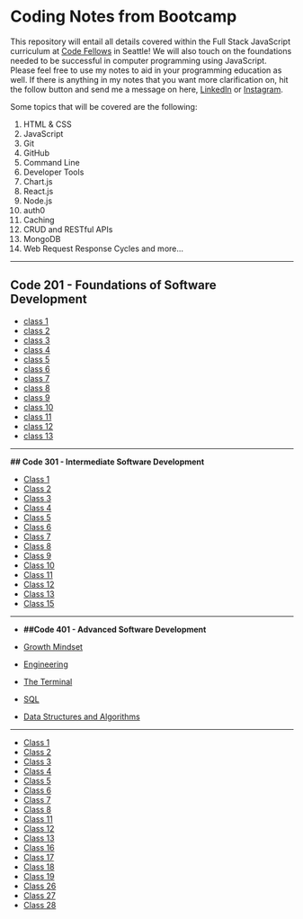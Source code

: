 # Coding Notes from Bootcamp

This repository  will entail all details covered within the Full Stack JavaScript curriculum at [Code Fellows](https://www.codefellows.org/) in Seattle! We will also touch on the foundations needed to be successful in computer programming using JavaScript. Please feel free to use my notes to aid in your programming education as well. If there is anything in my notes that you want more clarification on, hit the follow button and send me a message on here, [LinkedIn](https://www.linkedin.com/in/kameron-watts1/) or [Instagram](https://www.instagram.com/kamthecoder/).

Some topics that will be covered are the following:

1. HTML & CSS
2. JavaScript
3. Git
4. GitHub
5. Command Line
6. Developer Tools
7. Chart.js
8. React.js
9. Node.js
10. auth0
11. Caching
12. CRUD and RESTful APIs
13. MongoDB
14. Web Request Response Cycles and more...

---

## **Code 201 - Foundations of Software Development**

* [class 1](./201%20notes/class-01.md)
* [class 2](./201%20notes/class-02.md)
* [class 3](./201%20notes/class-03.md)
* [class 4](./201%20notes/class-04.md)
* [class 5](./201%20notes/class-05.md)
* [class 6](./201%20notes/class-06.md)
* [class 7](./201%20notes/class-07.md)
* [class 8](./201%20notes/class-08.md)
* [class 9](./201%20notes/class-09.md)
* [class 10](./201%20notes/class-10.md)
* [class 11](./201%20notes/class-11.md)
* [class 12](./201%20notes/class-12.md)
* [class 13](./201%20notes/class-13.md)

---

**## Code 301 - Intermediate Software Development**

* [Class 1](./301%20notes/class01.md)
* [Class 2](./301%20notes/class02.md)
* [Class 3](./301%20notes/class03.md)
* [Class 4](./301%20notes/class04.md)
* [Class 5](./301%20notes/class04.md)
* [Class 6](./301%20notes/class06.md)
* [Class 7](./301%20notes/class07.md)
* [Class 8](./301%20notes/class08.md)
* [Class 9](./301%20notes/class09.md)
* [Class 10](./301%20notes/class10.md)
* [Class 11](./301%20notes/class11.md)
* [Class 12](./301%20notes/class12.md)
* [Class 13](./301%20notes/class13.md)
* [Class 15](./301%20notes/class15.md)

---

* **##Code 401 - Advanced Software Development**

* [Growth Mindset](./401%20notes/growthmindset.md)
* [Engineering](./401%20notes/engineering.md)
* [The Terminal](./401%20notes/theterminal.md)
* [SQL](./401%20notes/understandingSQL.md)
* [Data Structures and Algorithms](./401%20notes/datastructures.md)

---

* [Class 1](./401%20notes/class001.md)
* [Class 2](./401%20notes/class002.md)
* [Class 3](./401%20notes/class003.md)
* [Class 4](./401%20notes/class004.md)
* [Class 5](./401%20notes/class005.md)
* [Class 6](./401%20notes/class006.md)
* [Class 7](./401%20notes/class007.md)
* [Class 8](./401%20notes/class008.md)
* [Class 11](./401%20notes/class11.md)
* [Class 12](./401%20notes/class12.md)
* [Class 13](./401%20notes/class13.md)
* [Class 16](./401%20notes/class16.md)
* [Class 17](./401%20notes/class17.md)
* [Class 18](./401%20notes/class18.md)
* [Class 19](./401%20notes/class19.md)
* [Class 26](./401%20notes/class26.md)
* [Class 27](./401%20notes/class27.md)
* [Class 28](./401%20notes/class28.md)
